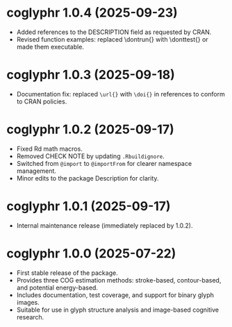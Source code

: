 # coglyphr 1.0.4 (2025-09-23)
- Added references to the DESCRIPTION field as requested by CRAN.
- Revised function examples: replaced \dontrun{} with \donttest{} or made them executable.

# coglyphr 1.0.3 (2025-09-18)
- Documentation fix: replaced `\url{}` with `\doi{}` in references to conform to CRAN policies.

# coglyphr 1.0.2 (2025-09-17)
- Fixed Rd math macros.
- Removed CHECK NOTE by updating `.Rbuildignore`.
- Switched from `@import` to `@importFrom` for clearer namespace management.
- Minor edits to the package Description for clarity.

# coglyphr 1.0.1 (2025-09-17)
- Internal maintenance release (immediately replaced by 1.0.2).

# coglyphr 1.0.0 (2025-07-22)

- First stable release of the package.
- Provides three COG estimation methods: stroke-based, contour-based, and potential energy-based.
- Includes documentation, test coverage, and support for binary glyph images.
- Suitable for use in glyph structure analysis and image-based cognitive research.
